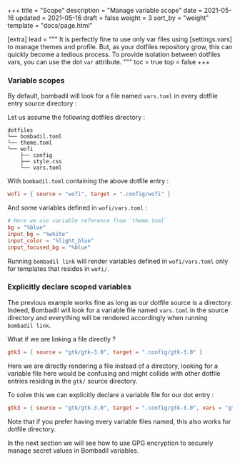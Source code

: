 +++
title = "Scope"
description = "Manage variable scope"
date = 2021-05-16
updated = 2021-05-16
draft = false
weight = 3
sort_by = "weight"
template = "docs/page.html"

[extra]
lead = """
It is perfectly fine to use only var files using [settings.vars] to manage themes and profile. But, as your dotfiles 
repository grow, this can quickly become a tedious process. To provide isolation between dotfiles vars, you can use the 
dot `var` attribute. 
"""
toc = true
top = false
+++

### Variable scopes

By default, bombadil will look for a file named `vars.toml` in every dotfile entry source directory : 

Let us assume the following dotfiles directory : 

```
dotfiles
└── bombadil.toml
└── theme.toml
└── wofi
    ├── config
    ├── style.css
    └── vars.toml

```

With `bombadil.toml` containing the above dotfile entry : 

```toml
wofi = { source = "wofi", target = ".config/wofi" }
```

And some variables defined in `wofi/vars.toml` :

```toml
# Here we use variable reference from `theme.toml`
bg = "%blue"
input_bg = "%white"
input_color = "%light_blue"
input_focused_bg = "%blue"
```

Running `bombadil link` will render variables defined in `wofi/vars.toml` only for templates that resides in `wofi/`.

### Explicitly declare scoped variables

The previous example works fine as long as our dotfile source is a directory.
Indeed, Bombadil will look for a variable file named `vars.toml` in the source directory and everything will be rendered
accordingly when running `bombadil link`.  

What if we are linking a file directly ? 

```toml
gtk3 = { source = "gtk/gtk-3.0", target = ".config/gtk-3.0" }
```

Here we are directly rendering a file instead of a directory, looking for a variable file here would be confusing and
might collide with other dotfile  entries residing in the `gtk/` source directory. 

To solve this we can explicitly declare a variable file for our dot entry : 

```toml
gtk3 = { source = "gtk/gtk-3.0", target = ".config/gtk-3.0", vars = "gtk/gtk-arc.toml" }
```

Note that if you prefer having every variable files named, this also works for dotfile directory. 

In the next section we will see how to use GPG encryption to securely manage secret values in Bombadil variables. 

